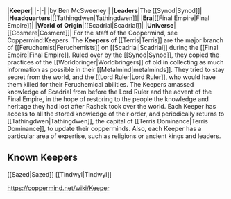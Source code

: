 |**Keeper**|
|-|-|
|by  Ben McSweeney |
|**Leaders**|The [[Synod\|Synod]]|
|**Headquarters**|[[Tathingdwen\|Tathingdwen]]|
|**Era**|[[Final Empire\|Final Empire]]|
|**World of Origin**|[[Scadrial\|Scadrial]]|
|**Universe**|[[Cosmere\|Cosmere]]|
For the staff of the Coppermind, see Coppermind:Keepers.
The **Keepers** of [[Terris\|Terris]] are the major branch of [[Feruchemist\|Feruchemists]] on [[Scadrial\|Scadrial]] during the [[Final Empire\|Final Empire]]. Ruled over by the [[Synod\|Synod]], they copied the practices of the [[Worldbringer\|Worldbringers]] of old in collecting as much information as possible in their [[Metalmind\|metalminds]]. They tried to stay secret from the world, and the [[Lord Ruler\|Lord Ruler]], who would have them killed for their Feruchemical abilities.
The Keepers amassed knowledge of Scadrial from before the Lord Ruler and the advent of the Final Empire, in the hope of restoring to the people the knowledge and heritage they had lost after Rashek took over the world.
Each Keeper has access to all the stored knowledge of their order, and periodically returns to [[Tathingdwen\|Tathingdwen]], the capital of [[Terris Dominance\|Terris Dominance]], to update their copperminds. Also, each Keeper has a particular area of expertise, such as religions or ancient kings and leaders.

## Known Keepers
[[Sazed\|Sazed]]
[[Tindwyl\|Tindwyl]]


https://coppermind.net/wiki/Keeper